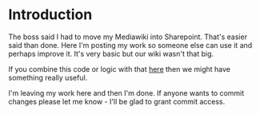 # Introduction #

The boss said I had to move my Mediawiki into Sharepoint. That's easier said than done. Here I'm posting my work so someone else can use it and perhaps improve it.  It's very basic but our wiki wasn't that big.

If you combine this code or logic with that [here](http://sites.google.com/site/sharepointwikiuploader/Home) then we might have something really useful.

I'm leaving my work here and then I'm done. If anyone wants to commit changes please let me know - I'll be glad to grant commit access.